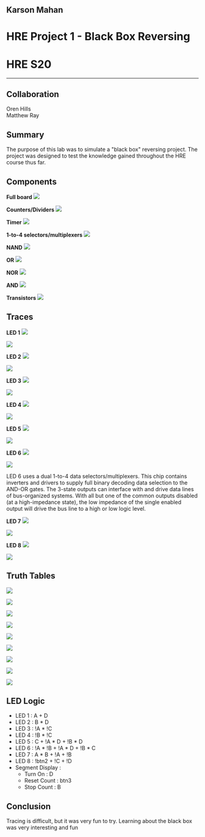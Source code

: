 ## Karson Mahan
# HRE Project 1 - Black Box Reversing 
# HRE S20
------------------------------------------------
## Collaboration
Oren Hills  
Matthew Ray

## Summary
The purpose of this lab was to simulate a "black box" reversing project. The project was designed to test the knowledge gained throughout the HRE course thus far.

## Components
**Full board**
![](imgs/fullboard.png)

**Counters/Dividers**
![](imgs/Counter.png)

**Timer**
![](imgs/Timer.png)

**1-to-4 selectors/multiplexers**
![](imgs/1to4.png)

**NAND**
![](imgs/NAND.png)

**OR**
![](imgs/OR.png)

**NOR**
![](imgs/NOR.png)

**AND**
![](imgs/AND.png)

**Transistors**
![](imgs/transistors.png)


## Traces
**LED 1**
![](imgs/led1.png)

![](imgs/trace1.png)

**LED 2**
![](imgs/led2.png)

![](imgs/trace2.png)

**LED 3**
![](imgs/led3.png)

![](imgs/trace3.png)

**LED 4**
![](imgs/led4.png)

![](imgs/trace4.png)

**LED 5**
![](imgs/led5.png)

![](imgs/trace5.png)

**LED 6**
![](imgs/led6.png)

![](imgs/trace6.png)

LED 6 uses a dual 1-to-4 data selectors/multiplexers. This chip contains inverters and drivers to supply full binary decoding data selection to the AND-OR gates. 
The 3-state outputs can interface with and drive data lines of bus-organized systems. With all but one of the common outputs disabled (at a high-impedance state), the low impedance of the single enabled output will drive the bus line to a high or low logic level.

**LED 7**
![](imgs/led7.png)

![](imgs/trace7.png)

**LED 8**
![](imgs/led8.png)

![](imgs/trace8.png)

## Truth Tables
![](imgs/truth1.png)

![](imgs/truth2.png)

![](imgs/truth3.png)

![](imgs/truth4.png)

![](imgs/truth5.png)

![](imgs/truth6.png)

![](imgs/truth7.png)

![](imgs/truth8.png)

![](imgs/seg7truth.png)

## LED Logic
- LED 1 : A + D  
- LED 2 : B * D
- LED 3 : !A * !C
- LED 4 : !B * !C
- LED 5 : C + !A * D + !B * D
- LED 6 : !A * !B + !A * D + !B * C
- LED 7 : A * B + !A + !B
- LED 8 : !btn2 + !C + !D
- Segment Display :  
    - Turn On : D
    - Reset Count : btn3
    - Stop Count : B


## Conclusion
Tracing is difficult, but it was very fun to try. 
Learning about the black box was very interesting and fun 
